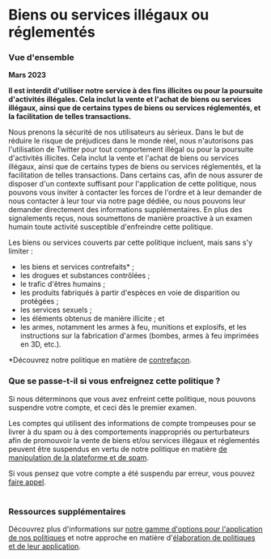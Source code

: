 Biens ou services illégaux ou réglementés
=========================================

### Vue d'ensemble 

**Mars 2023**

**Il est interdit d'utiliser notre service à des fins illicites ou pour la poursuite d'activités illégales. Cela inclut la vente et l'achat de biens ou services illégaux, ainsi que de certains types de biens ou services réglementés, et la facilitation de telles transactions.**

Nous prenons la sécurité de nos utilisateurs au sérieux. Dans le but de réduire le risque de préjudices dans le monde réel, nous n'autorisons pas l'utilisation de Twitter pour tout comportement illégal ou pour la poursuite d'activités illicites. Cela inclut la vente et l'achat de biens ou services illégaux, ainsi que de certains types de biens ou services réglementés, et la facilitation de telles transactions. Dans certains cas, afin de nous assurer de disposer d'un contexte suffisant pour l'application de cette politique, nous pouvons vous inviter à contacter les forces de l'ordre et à leur demander de nous contacter à leur tour via notre page dédiée, ou nous pouvons leur demander directement des informations supplémentaires. En plus des signalements reçus, nous soumettons de manière proactive à un examen humain toute activité susceptible d'enfreindre cette politique. 

Les biens ou services couverts par cette politique incluent, mais sans s'y limiter :

* les biens et services contrefaits\* ;
* les drogues et substances contrôlées ;
* le trafic d'êtres humains ;
* les produits fabriqués à partir d'espèces en voie de disparition ou protégées ;
* les services sexuels ;
* les éléments obtenus de manière illicite ; et
* les armes, notamment les armes à feu, munitions et explosifs, et les instructions sur la fabrication d'armes (bombes, armes à feu imprimées en 3D, etc.).  
    

\*Découvrez notre politique en matière de [contrefaçon](https://help.twitter.com/rules-and-policies/counterfeit-goods-policy).  
  

### Que se passe‑t‑il si vous enfreignez cette politique ? 

Si nous déterminons que vous avez enfreint cette politique, nous pouvons suspendre votre compte, et ceci dès le premier examen.

Les comptes qui utilisent des informations de compte trompeuses pour se livrer à du spam ou à des comportements inappropriés ou perturbateurs afin de promouvoir la vente de biens et/ou services illégaux et réglementés peuvent être suspendus en vertu de notre politique en matière [de manipulation de la plateforme et de spam](https://help.twitter.com/rules-and-policies/platform-manipulation). 

Si vous pensez que votre compte a été suspendu par erreur, vous pouvez [faire appel](https://help.twitter.com/forms/account-access/appeals).  
 

### Ressources supplémentaires 

Découvrez plus d'informations sur [notre gamme d'options pour l'application de nos politiques](https://help.twitter.com/rules-and-policies/enforcement-options) et notre approche en matière d'[élaboration de politiques et de leur application](https://help.twitter.com/rules-and-policies/enforcement-philosophy).
